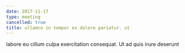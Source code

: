 ```yaml
---
date: 2017-11-17
type: meeting
cancelled: true
title: ullamco in tempor ex dolore pariatur. ut
---
```

labore eu cillum culpa exercitation consequat. Ut ad quis irure deserunt